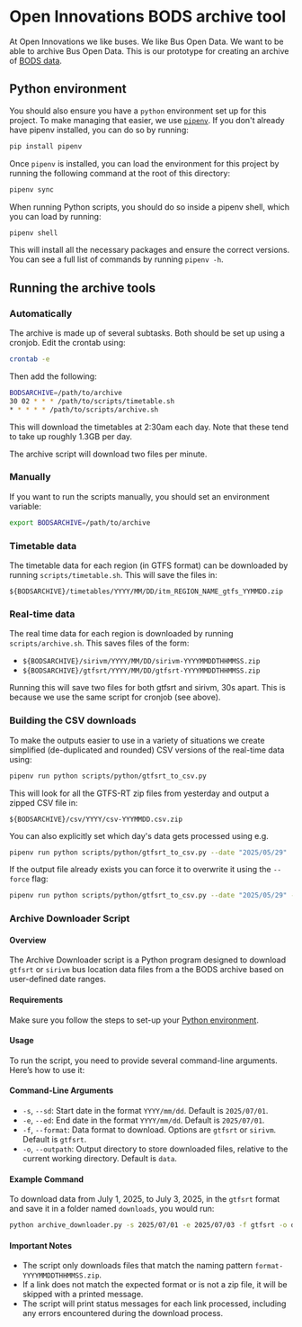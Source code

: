 # Open Innovations BODS archive tool

At Open Innovations we like buses. We like Bus Open Data. We want to be able to archive Bus Open Data. This is our prototype for creating an archive of [BODS data](https://www.bus-data.dft.gov.uk/).

## Python environment

You should also ensure you have a `python` environment set up for this project. To make managing that easier, we use [`pipenv`](https://pipenv.pypa.io/en/latest/). If you don't already have pipenv installed, you can do so by running:

```bash
pip install pipenv
```

Once `pipenv` is installed, you can load the environment for this project by running the following command at the root of this directory:

```bash
pipenv sync
```

When running Python scripts, you should do so inside a pipenv shell, which you can load by running:

```bash
pipenv shell
```

This will install all the necessary packages and ensure the correct versions. You can see a full list of commands by running `pipenv -h`.

## Running the archive tools

### Automatically

The archive is made up of several subtasks. Both should be set up using a cronjob. Edit the crontab using:

```bash
crontab -e
```

Then add the following:

```bash
BODSARCHIVE=/path/to/archive
30 02 * * * /path/to/scripts/timetable.sh
* * * * * /path/to/scripts/archive.sh
```

This will download the timetables at 2:30am each day. Note that these tend to take up roughly 1.3GB per day.

The archive script will download two files per minute.

### Manually

If you want to run the scripts manually, you should set an environment variable:

```bash
export BODSARCHIVE=/path/to/archive
```

### Timetable data

The timetable data for each region (in GTFS format) can be downloaded by running `scripts/timetable.sh`. This will save the files in:

`${BODSARCHIVE}/timetables/YYYY/MM/DD/itm_REGION_NAME_gtfs_YYMMDD.zip`

### Real-time data

The real time data for each region is downloaded by running `scripts/archive.sh`. This saves files of the form:

* `${BODSARCHIVE}/sirivm/YYYY/MM/DD/sirivm-YYYYMMDDTHHMMSS.zip`
* `${BODSARCHIVE}/gtfsrt/YYYY/MM/DD/gtfsrt-YYYYMMDDTHHMMSS.zip`

Running this will save two files for both gtfsrt and sirivm, 30s apart. This is because we use the same script for cronjob (see above).

### Building the CSV downloads

To make the outputs easier to use in a variety of situations we create simplified (de-duplicated and rounded) CSV versions of the real-time data using:

```bash
pipenv run python scripts/python/gtfsrt_to_csv.py
```

This will look for all the GTFS-RT zip files from yesterday and output a zipped CSV file in:

`${BODSARCHIVE}/csv/YYYY/csv-YYYMMDD.csv.zip`

You can also explicitly set which day's data gets processed using e.g.

```bash
pipenv run python scripts/python/gtfsrt_to_csv.py --date "2025/05/29"
```

If the output file already exists you can force it to overwrite it using the `--force` flag:

```bash
pipenv run python scripts/python/gtfsrt_to_csv.py --date "2025/05/29" --force
```

### Archive Downloader Script

#### Overview

The Archive Downloader script is a Python program designed to download `gtfsrt` or `sirivm` bus location data files from a the BODS archive based on user-defined date ranges.

#### Requirements

Make sure you follow the steps to set-up your [Python environment](#python-environment).

#### Usage

To run the script, you need to provide several command-line arguments. Here’s how to use it:

#### Command-Line Arguments

* `-s`, `--sd`: Start date in the format `YYYY/mm/dd`. Default is `2025/07/01`.
* `-e`, `--ed`: End date in the format `YYYY/mm/dd`. Default is `2025/07/01`.
* `-f`, `--format`: Data format to download. Options are `gtfsrt` or `sirivm`. Default is `gtfsrt`.
* `-o`, `--outpath`: Output directory to store downloaded files, relative to the current working directory. Default is `data`.

#### Example Command

To download data from July 1, 2025, to July 3, 2025, in the `gtfsrt` format and save it in a folder named `downloads`, you would run:

```bash
python archive_downloader.py -s 2025/07/01 -e 2025/07/03 -f gtfsrt -o downloads
```

#### Important Notes

* The script only downloads files that match the naming pattern `format-YYYYMMDDTHHMMSS.zip`.
* If a link does not match the expected format or is not a zip file, it will be skipped with a printed message.
* The script will print status messages for each link processed, including any errors encountered during the download process.
